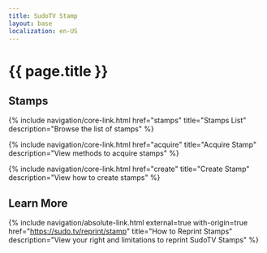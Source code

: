 ```yaml
---
title: SudoTV Stamp
layout: base
localization: en-US
---
```


# {{ page.title }}

## Stamps

{% include navigation/core-link.html
    href="stamps"
    title="Stamps List"
    description="Browse the list of stamps"
%}

{% include navigation/core-link.html
    href="acquire"
    title="Acquire Stamp"
    description="View methods to acquire stamps"
%}

{% include navigation/core-link.html
    href="create"
    title="Create Stamp"
    description="View how to create stamps"
%}

## Learn More

{% include navigation/absolute-link.html
    external=true
    with-origin=true
    href="https://sudo.tv/reprint/stamp"
    title="How to Reprint Stamps"
    description="View your right and limitations to reprint SudoTV Stamps"
%}